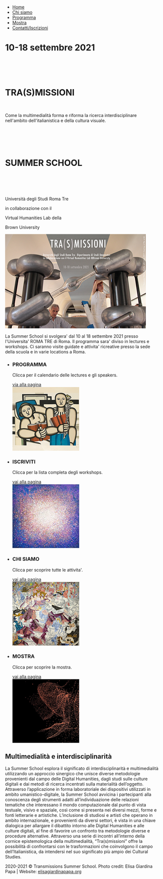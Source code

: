 <!DOCTYPE HTML>
<html>
<head>
	<meta charset="UTF-8">
	<title>Transmissions Summer School</title>
	<link rel="stylesheet" href="css/style.css" type="text/css">
</head>
<body>
	<div id="header">
		<a href="index.html" class="logo"></a>
		<ul>
			<li>
				<a class="active" href="Index.html">Home</a>
			</li>
			<li>
				<a href="Chisiamo.html">Chi siamo</a>
			</li>
			<li>
				<a href="Programma.html">Programma</a>
			</li>
			<li>
				<a href="Mostra.html">Mostra</a>
			</li>
			<li>
				<a href="ContattiIscrizioni.html">Contatti/Iscrizioni</a>
			</li>
	  </ul>
</div>
	<div id="section">
	  <div>
			<div>
				<h1>10-18 settembre 2021</h1>
				<h1>&nbsp;</h1>
				<h1><strong>TRA(S)MISSIONI</strong></h1>
				<p>&nbsp;
				</p>
				<p>Come la multimedialità forma e riforma la ricerca interdisciplinare nell'ambito dell'italianistica e della cultura visuale. </p>
				<h1>&nbsp;</h1>
				<h1>SUMMER SCHOOL</h1>
				<h1>&nbsp;</h1>
				<p>Università degli Studi Roma Tre
				</p>
				<p>in collaborazione con il</p>
				<p>Virtual Humanities Lab della </p>
				<p>Brown University</p>
			</div>
		</div>
	</div>
	<div id="featured">
		<div>
		  <div class="article">
			  <a href="Programma.html"><img src="images/Trasmissioni_card_2.jpg" alt=""></a>
			  <p>
				  La Summer School si svolgera' dal 10 al 18 settembre 2021 presso l'Universita' ROMA TRE di Roma. Il programma sara' diviso in lectures e workshops. Ci saranno visite guidate e attivita' ricreative presso la sede della scuola e in varie locations a Roma.</p>
			</div>
			<ul>
			  <li>
					<h3>PROGRAMMA</h3>
					<div>
						<p>
							Clicca per il calendario delle lectures e gli speakers.
					  </p>
						<a href="Programma.html" class="more">via alla pagina</a>
					</div>
					<img src="images/lectures.jpg" alt="">
				</li>
			  <li>
					<h3>ISCRIVITI</h3>
					<div>
						<p>
							Clicca per la lista completa degli workshops.
						</p>
						<a href="ContattiIscrizioni.html.html" class="more">vai alla pagina</a>
					</div>
					<img src="images/workshops.jpg" alt="">
				</li>
			  <li>
					<h3>CHI SIAMO</h3>
					<div>
						<p>
							Clicca per scoprire tutte le attivita'.
						</p>
						<a href="Chisiamo.html" class="more">vai alla pagina</a>
					</div>
					<img src="images/Activities.jpg" alt="">
				</li>
			  <li>
					<h3>MOSTRA</h3>
					<div>
						<p>
							Clicca per scoprire la mostra.
						</p>
						<a href="Mostra.html" class="more">vai alla pagina</a>
					</div>
					<img src="images/opportunities.jpg" alt="">
				</li>
			</ul>
		</div>
	</div>
	<div id="featured3">
		<div>
		  <div class="article">
			<h2>Multimedialità e interdisciplinarità</h2>
			  <p>La Summer School esplora il significato di interdisciplinarità e multimedialità utilizzando un approccio sinergico che unisce diverse metodologie provenienti dal campo delle Digital Humanities, dagli studi sulle culture digitali e dai metodi di ricerca incentrati sulla materialità dell’oggetto. Attraverso l’applicazione in forma laboratoriale dei dispositivi utilizzati in ambito umanistico-digitale, la Summer School avvicina i partecipanti alla conoscenza degli strumenti adatti all’individuazione delle relazioni tematiche che interessano il mondo computazionale dal punto di vista testuale, visivo e spaziale, così come si presenta nei diversi mezzi, forme e fonti letterarie e artistiche. L’inclusione di studiosi e artisti che operano in ambito internazionale, e provenienti da diversi settori, è vista in una chiave dialogica per allargare il dibattito intorno alle Digital Humanities e alle culture digitali, al fine di favorire un confronto tra metodologie diverse e procedure alternative. Attraverso una serie di incontri all’interno della cornice epistemologica della multimedialità, “Tra(s)missioni” offre la possibilità di confrontarsi con le trasformazioni che coinvolgono il campo dell’Italianistica, da intendersi nel suo significato più ampio dei Cultural Studies.</p>
		  </div>
		</div>
	</div>
	<div id="footer">
		<div>
			<p>
				<span>2020-2021 &copy; Transmissions Summer School. Photo credit: Elisa Giardina Papa | Website: <a href="http://www.elisagiardinapapa.org/">elisagiardinapapa.org</a></span>
			</p>
			<ul>
			</ul>
		</div>
	</div>
</body>
</html>
